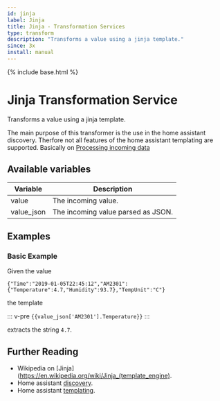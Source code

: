 ```yaml
---
id: jinja
label: Jinja
title: Jinja - Transformation Services
type: transform
description: "Transforms a value using a jinja template."
since: 3x
install: manual
---
```


<!-- Attention authors: Do not edit directly. Please add your changes to the appropriate source repository -->

{% include base.html %}

# Jinja Transformation Service

Transforms a value using a jinja template. 

The main purpose of this transformer is the use in the home assistant discovery. Therfore not all features of the home assistant templating are supported.
Basically on [Processing incoming data](https://www.home-assistant.io/docs/configuration/templating/#processing-incoming-data)

## Available variables

| Variable   | Description                        |
|------------|------------------------------------|
| value      | The incoming value.                |
| value_json | The incoming value parsed as JSON. |

## Examples

### Basic Example

Given the value

```
{"Time":"2019-01-05T22:45:12","AM2301":{"Temperature":4.7,"Humidity":93.7},"TempUnit":"C"}
```

the template

::: v-pre
`{{value_json['AM2301'].Temperature}}`
:::

extracts the string `4.7`.

## Further Reading

* Wikipedia on [Jinja](https://en.wikipedia.org/wiki/Jinja_(template_engine).
* Home assistant [discovery](https://www.home-assistant.io/docs/mqtt/discovery/).
* Home assistant [templating](https://www.home-assistant.io/docs/configuration/templating/).
